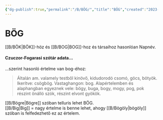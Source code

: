 ```yaml
---
{"dg-publish":true,"permalink":"/B/BÖG/","title":"BÖG","created":"2023-11-28T09:32","updated":"2024-10-24T22:22"}
---
```



# BÖG

[[B/BÖK\|BÖK]]-höz és [[B/BOG\|BOG]]-hoz és társaihoz hasonlóan Napnév.  

#### Czuczor-Fogarasi szótár adata...  

...szerint hasonló értelme van bog-éhoz:  
> Általán am. valamely testből kinövő, kidudorodó csomó, göcs, bötyök. Ikerítve: csögbög. Vastaghangon: bog. Alapértelemben és alaphangban egyeznek vele: bögy, buga, bogy, mogy, pog, pok részint önálló szók, részint elvont gyökök.  

[[B/Bögre\|Bögre]] szóban telluris lehet BÖG.  
[[B/Big\|Big]] = nagy értelme is benne lehet, ahogy [[B/Bögöly\|bögöly]] szóban is felfedezhető ez az értelem.  